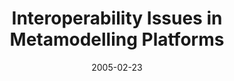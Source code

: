 ---
abstract: ''
authors:
- Harald Kühn
- Marion Murzek
date: '2005-02-23'
featured: false
links:
- name: Publik
  url: https://publik.tuwien.ac.at/showentry.php?ID=139340&lang=2
publication_types:
- '1'
publishDate: '2005-02-23'
title: Interoperability Issues in Metamodelling Platforms
url_pdf: http://www.big.tuwien.ac.at/research/publications/2005/0205.pdf
---